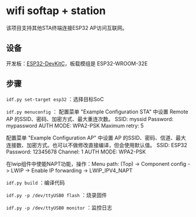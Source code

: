 # wifi softap + station

该项目支持其他STA终端连接ESP32 AP访问互联网。

## 设备

开发板：[ESP32-DevKitC](https://docs.espressif.com/projects/esp-dev-kits/zh_CN/latest/esp32/esp32-devkitc/user_guide.html)，板载模组是 ESP32-WROOM-32E


## 步骤

`idf.py set-target esp32` ：选择目标SoC

`idf.py menuconfig` ：
配置菜单 "Example Configuration STA" 中设置 Remote AP 的SSID、密码、加密方式、最大重连次数。
    SSID: myssid
    Password: mypassword
    AUTH MODE: WPA2-PSK
    Maximum retry: 5

配置菜单 "Example Configuration AP" 中设置 AP 的SSID、密码、信道、最大连接数、加密方式。也可以不做修改直接编译，但会使用默认值。
    SSID: ESP32
    Password: 12345678
    Channel: 1
    AUTH MODE: WPA2-PSK

在lwip组件中使能NAPT功能，操作：Menu path: (Top) -> Component config -> LWIP -> Enable IP forwarding -> LWIP_IPV4_NAPT

`idf.py build` ：编译代码

`idf.py -p /dev/ttyUSB0 flash` ：烧录固件

`idf.py -p /dev/ttyUSB0 monitor` ：监控日志